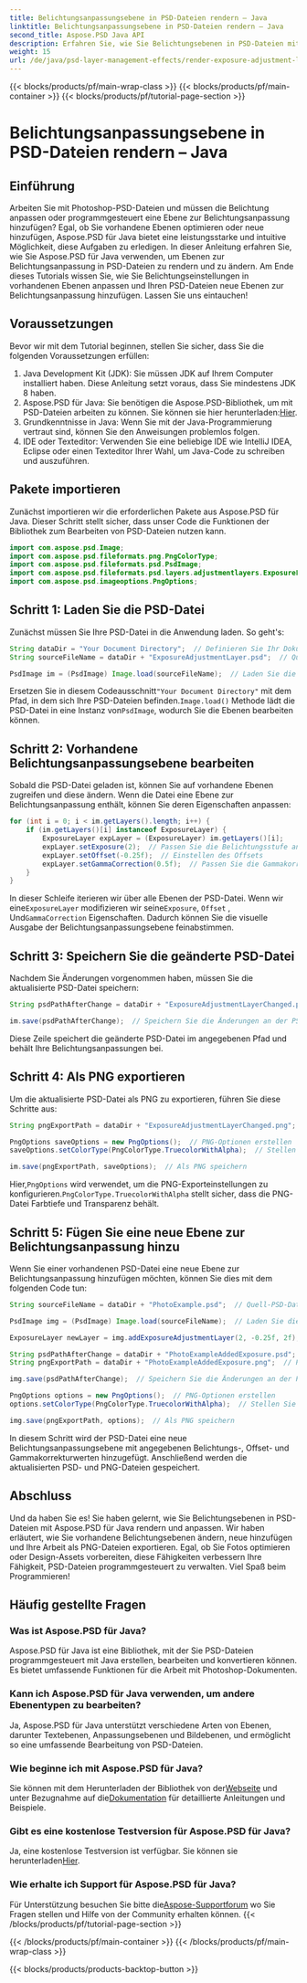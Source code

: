 ```yaml
---
title: Belichtungsanpassungsebene in PSD-Dateien rendern – Java
linktitle: Belichtungsanpassungsebene in PSD-Dateien rendern – Java
second_title: Aspose.PSD Java API
description: Erfahren Sie, wie Sie Belichtungsebenen in PSD-Dateien mit Aspose.PSD für Java rendern und anpassen. Schritt-für-Schritt-Anleitung mit Codebeispielen zum Ändern und Hinzufügen von Belichtungsebenen.
weight: 15
url: /de/java/psd-layer-management-effects/render-exposure-adjustment-layer-psd/
---
```


{{< blocks/products/pf/main-wrap-class >}}
{{< blocks/products/pf/main-container >}}
{{< blocks/products/pf/tutorial-page-section >}}

# Belichtungsanpassungsebene in PSD-Dateien rendern – Java

## Einführung

Arbeiten Sie mit Photoshop-PSD-Dateien und müssen die Belichtung anpassen oder programmgesteuert eine Ebene zur Belichtungsanpassung hinzufügen? Egal, ob Sie vorhandene Ebenen optimieren oder neue hinzufügen, Aspose.PSD für Java bietet eine leistungsstarke und intuitive Möglichkeit, diese Aufgaben zu erledigen. In dieser Anleitung erfahren Sie, wie Sie Aspose.PSD für Java verwenden, um Ebenen zur Belichtungsanpassung in PSD-Dateien zu rendern und zu ändern. Am Ende dieses Tutorials wissen Sie, wie Sie Belichtungseinstellungen in vorhandenen Ebenen anpassen und Ihren PSD-Dateien neue Ebenen zur Belichtungsanpassung hinzufügen. Lassen Sie uns eintauchen!

## Voraussetzungen

Bevor wir mit dem Tutorial beginnen, stellen Sie sicher, dass Sie die folgenden Voraussetzungen erfüllen:

1. Java Development Kit (JDK): Sie müssen JDK auf Ihrem Computer installiert haben. Diese Anleitung setzt voraus, dass Sie mindestens JDK 8 haben.
2.  Aspose.PSD für Java: Sie benötigen die Aspose.PSD-Bibliothek, um mit PSD-Dateien arbeiten zu können. Sie können sie hier herunterladen:[Hier](https://releases.aspose.com/psd/java/).
3. Grundkenntnisse in Java: Wenn Sie mit der Java-Programmierung vertraut sind, können Sie den Anweisungen problemlos folgen.
4. IDE oder Texteditor: Verwenden Sie eine beliebige IDE wie IntelliJ IDEA, Eclipse oder einen Texteditor Ihrer Wahl, um Java-Code zu schreiben und auszuführen.

## Pakete importieren

Zunächst importieren wir die erforderlichen Pakete aus Aspose.PSD für Java. Dieser Schritt stellt sicher, dass unser Code die Funktionen der Bibliothek zum Bearbeiten von PSD-Dateien nutzen kann.

```java
import com.aspose.psd.Image;
import com.aspose.psd.fileformats.png.PngColorType;
import com.aspose.psd.fileformats.psd.PsdImage;
import com.aspose.psd.fileformats.psd.layers.adjustmentlayers.ExposureLayer;
import com.aspose.psd.imageoptions.PngOptions;
```

## Schritt 1: Laden Sie die PSD-Datei

Zunächst müssen Sie Ihre PSD-Datei in die Anwendung laden. So geht's:

```java
String dataDir = "Your Document Directory";  // Definieren Sie Ihr Dokumentverzeichnis
String sourceFileName = dataDir + "ExposureAdjustmentLayer.psd";  // Quell-PSD-Dateipfad

PsdImage im = (PsdImage) Image.load(sourceFileName);  // Laden Sie die PSD-Datei
```

 Ersetzen Sie in diesem Codeausschnitt`"Your Document Directory"` mit dem Pfad, in dem sich Ihre PSD-Dateien befinden.`Image.load()` Methode lädt die PSD-Datei in eine Instanz von`PsdImage`, wodurch Sie die Ebenen bearbeiten können.

## Schritt 2: Vorhandene Belichtungsanpassungsebene bearbeiten

Sobald die PSD-Datei geladen ist, können Sie auf vorhandene Ebenen zugreifen und diese ändern. Wenn die Datei eine Ebene zur Belichtungsanpassung enthält, können Sie deren Eigenschaften anpassen:

```java
for (int i = 0; i < im.getLayers().length; i++) {
    if (im.getLayers()[i] instanceof ExposureLayer) {
        ExposureLayer expLayer = (ExposureLayer) im.getLayers()[i];
        expLayer.setExposure(2);  // Passen Sie die Belichtungsstufe an
        expLayer.setOffset(-0.25f);  // Einstellen des Offsets
        expLayer.setGammaCorrection(0.5f);  // Passen Sie die Gammakorrektur an
    }
}
```

In dieser Schleife iterieren wir über alle Ebenen der PSD-Datei. Wenn wir eine`ExposureLayer` modifizieren wir seine`Exposure`, `Offset` , Und`GammaCorrection` Eigenschaften. Dadurch können Sie die visuelle Ausgabe der Belichtungsanpassungsebene feinabstimmen.

## Schritt 3: Speichern Sie die geänderte PSD-Datei

Nachdem Sie Änderungen vorgenommen haben, müssen Sie die aktualisierte PSD-Datei speichern:

```java
String psdPathAfterChange = dataDir + "ExposureAdjustmentLayerChanged.psd";  // Pfad zum Speichern der geänderten PSD-Datei

im.save(psdPathAfterChange);  // Speichern Sie die Änderungen an der PSD-Datei
```

Diese Zeile speichert die geänderte PSD-Datei im angegebenen Pfad und behält Ihre Belichtungsanpassungen bei.

## Schritt 4: Als PNG exportieren

Um die aktualisierte PSD-Datei als PNG zu exportieren, führen Sie diese Schritte aus:

```java
String pngExportPath = dataDir + "ExposureAdjustmentLayerChanged.png";  // Pfad zum Speichern der PNG-Datei

PngOptions saveOptions = new PngOptions();  // PNG-Optionen erstellen
saveOptions.setColorType(PngColorType.TruecolorWithAlpha);  // Stellen Sie den Farbtyp auf Truecolor mit Alpha ein.

im.save(pngExportPath, saveOptions);  // Als PNG speichern
```

 Hier,`PngOptions` wird verwendet, um die PNG-Exporteinstellungen zu konfigurieren.`PngColorType.TruecolorWithAlpha` stellt sicher, dass die PNG-Datei Farbtiefe und Transparenz behält.

## Schritt 5: Fügen Sie eine neue Ebene zur Belichtungsanpassung hinzu

Wenn Sie einer vorhandenen PSD-Datei eine neue Ebene zur Belichtungsanpassung hinzufügen möchten, können Sie dies mit dem folgenden Code tun:

```java
String sourceFileName = dataDir + "PhotoExample.psd";  // Quell-PSD-Dateipfad

PsdImage img = (PsdImage) Image.load(sourceFileName);  // Laden Sie die PSD-Datei

ExposureLayer newLayer = img.addExposureAdjustmentLayer(2, -0.25f, 2f);  // Neue Belichtungsanpassungsebene hinzufügen

String psdPathAfterChange = dataDir + "PhotoExampleAddedExposure.psd";  // Pfad zum Speichern der geänderten PSD-Datei
String pngExportPath = dataDir + "PhotoExampleAddedExposure.png";  // Pfad zum Speichern der PNG-Datei

img.save(psdPathAfterChange);  // Speichern Sie die Änderungen an der PSD-Datei

PngOptions options = new PngOptions();  // PNG-Optionen erstellen
options.setColorType(PngColorType.TruecolorWithAlpha);  // Stellen Sie den Farbtyp auf Truecolor mit Alpha ein.

img.save(pngExportPath, options);  // Als PNG speichern
```

In diesem Schritt wird der PSD-Datei eine neue Belichtungsanpassungsebene mit angegebenen Belichtungs-, Offset- und Gammakorrekturwerten hinzugefügt. Anschließend werden die aktualisierten PSD- und PNG-Dateien gespeichert.

## Abschluss

Und da haben Sie es! Sie haben gelernt, wie Sie Belichtungsebenen in PSD-Dateien mit Aspose.PSD für Java rendern und anpassen. Wir haben erläutert, wie Sie vorhandene Belichtungsebenen ändern, neue hinzufügen und Ihre Arbeit als PNG-Dateien exportieren. Egal, ob Sie Fotos optimieren oder Design-Assets vorbereiten, diese Fähigkeiten verbessern Ihre Fähigkeit, PSD-Dateien programmgesteuert zu verwalten. Viel Spaß beim Programmieren!

## Häufig gestellte Fragen

### Was ist Aspose.PSD für Java?

Aspose.PSD für Java ist eine Bibliothek, mit der Sie PSD-Dateien programmgesteuert mit Java erstellen, bearbeiten und konvertieren können. Es bietet umfassende Funktionen für die Arbeit mit Photoshop-Dokumenten.

### Kann ich Aspose.PSD für Java verwenden, um andere Ebenentypen zu bearbeiten?

Ja, Aspose.PSD für Java unterstützt verschiedene Arten von Ebenen, darunter Textebenen, Anpassungsebenen und Bildebenen, und ermöglicht so eine umfassende Bearbeitung von PSD-Dateien.

### Wie beginne ich mit Aspose.PSD für Java?

 Sie können mit dem Herunterladen der Bibliothek von der[Webseite](https://releases.aspose.com/psd/java/) und unter Bezugnahme auf die[Dokumentation](https://reference.aspose.com/psd/java/) für detaillierte Anleitungen und Beispiele.

### Gibt es eine kostenlose Testversion für Aspose.PSD für Java?

 Ja, eine kostenlose Testversion ist verfügbar. Sie können sie herunterladen[Hier](https://releases.aspose.com/).

### Wie erhalte ich Support für Aspose.PSD für Java?

 Für Unterstützung besuchen Sie bitte die[Aspose-Supportforum](https://forum.aspose.com/c/psd/34) wo Sie Fragen stellen und Hilfe von der Community erhalten können.
{{< /blocks/products/pf/tutorial-page-section >}}

{{< /blocks/products/pf/main-container >}}
{{< /blocks/products/pf/main-wrap-class >}}

{{< blocks/products/products-backtop-button >}}
